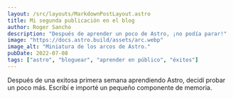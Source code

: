 ```yaml
---
layout: /src/layouts/MarkdownPostLayout.astro
title: Mi segunda publicación en el blog
author: Roger Sancho
description: "Después de aprender un poco de Astro, ¡no podía parar!"
image: "https://docs.astro.build/assets/arc.webp"
image_alt: "Miniatura de los arcos de Astro."
pubDate: 2022-07-08
tags: ["astro", "bloguear", "aprender en público", "éxitos"]
---
```

Después de una exitosa primera semana aprendiendo Astro, decidí probar un poco más. Escribí e importé un pequeño componente de memoria.